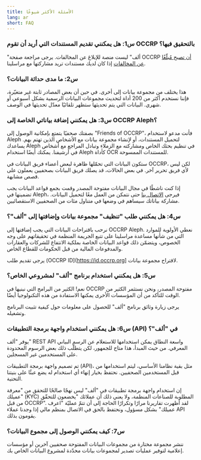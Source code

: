 ```yaml
---
title: الأسئلة الأكثر شيوعًا
lang: ar
short: FAQ
---
```


### س1: هل يمكنني تقديم المستندات التي أريد أن تقوم OCCRP بالتحقيق فيها؟

"ألف" ليست منصة للإبلاغ عن المخالفات. يرجى مراجعة صفحة OCCRP [أن تصبح مُبلّغًا عن المخالفات](https://www.occrp.org/en/become-a-whistleblower/) إذا كان لديك مستندات تريد مشاركتها مع مراسلينا.

### س2: ما مدى حداثة البيانات؟

هذا يختلف من مجموعة بيانات إلى أخرى. في حين أن بعض المصادر ثابتة غير متغيّرة، فإننا نستخدم أكثر من 200 أداة لتحديث مجموعات البيانات الرسمية بشكل أسبوعي أو شهري. البيانات التي يتم تحديثها ستظهر تلقائيًا معدّل تحديثها في الوصف. 

### س3: هل يمكنني إضافة بياناتي الخاصة إلى OCCRP Aleph؟

بصفتك صحفيًا يتمتع بإمكانية الوصول إلى "Friends of OCCRP"، فأنت مدعو لاستخدام Aleph لتحميل المستندات، أو لإنشاء مجموعة بيانات مع الأشخاص الذين تهتم بهم. يساعدك Aleph في تنظيم بحثك الخاص ومشاركته مع الزملاء وتبادل المراجع مع أشخاص في أرشيفنا. يمكنك أيضًا استخدام Aleph كأداة OCR للمستندات الممسوحة.

ستكون البيانات التي تحمّلها ظاهرة لبعض أعضاء فريق البيانات في OCCRP، لكن ليس لأي فريق تحرير آخر. في بعض الحالات، قد يصلك فريق البيانات بصحفيين يعملون على قصص مشابهة.

إذا كنت ناشطًا في مجال البيانات مفتوحة المصدر وقمت بجمع قواعد البيانات يجب تضمينها في Aleph، فيرجى [الاتصال بنا](mailto:data@occrp.org) حتى نتمكن من العمل معًا لتحميل البيانات. مشاركة بياناتك سيساهم في وضعها في متناول مئات من الصحفيين الاستقصائيين.

### س4: هل يمكنني طلب "تنظيف" مجموعة بيانات وإضافتها إلى "ألف"؟

نرحب باقتراحات البيانات التي يجب إضافتها إلى OCCRP Aleph. نعطي الأولوية للموارد التي من شأنها مساعدة مراسلينا على تتبع الجريمة المنظمة في تحقيقاتهم على وجه الخصوص، ويتضمّن ذلك قواعد البيانات الخاصة بملكية الانتفاع للشركات والعقارات والمدفوعات المالية من قبل الحكومات للقطاع الخاص.

يرجى تقديم طلب (OCCRP ID](https://id.occrp.org] لاقتراح مجموعة بيانات.

### س5: هل يمكنني استخدام برنامج "ألف" لمشروعي الخاص؟

نعم! الكثير من البرامج التي نبنيها في OCCRP مفتوحة المصدر، ونحن نستثمر الكثير من الوقت للتأكد من أن المؤسسات الأخرى يمكنها الاستفادة من هذه التكنولوجيا أيضًا.

يرجى زيارة وثائق برنامج "ألف"
 للحصول على معلومات حول كيفية تثبيت البرنامج وتشغيله.

### س6: هل يمكنني استخدام واجهة برمجة التطبيقات (API) في "ألف"؟

يوفر "ألف" REST API واسعة النطاق يمكن استخدامها للاستعلام عن الرسم البياني المعرفي. من حيث المبدأ، هذا متاح للجمهور، لكن يتطلّب ذلك بعض الرسوم المحدودة على المستخدمين غير المسجلين.

تم تصميم واجهة برمجة التطبيقات (API)، مثل بقية نظامنا الأساسي، ليتم استخدامها من قبل المستخدمين الصحفيين. نحتفظ بخيار إنهاء أي استخدام له يضع عبئًا على بنيتنا التحتية.

إن استخدام واجهة برمجة تطبيقات في "ألف" ليس نهجًا صالحًا للتحقق من "معرفة عميلك" (KYC) المطلوبة للصناعات المنظمة، ولا يعني ذلك أن عملائك "يخضعون للتحقّق من قبل OCCRP". لقد أظهرت تقاريرنا مرارًا وتكرارًا الحاجة إلى أن تتمّ عمليّة "اعرف عميلك" بشكل مسؤول، ونحتفظ بالحق في الاتصال بمنظم مالي إذا وجدنا عملاء API يقومون بذلك.

### س7: كيف يمكنني الوصول إلى مجموع البيانات؟

ننشر مجموعة مختارة من مجموعات البيانات المفتوحة
  صحفيين آخرين أو مؤسسات إعلامية لتوفير عمليات تصدير لمجموعات بيانات محدّدة لمشروع البيانات الخاص بك.
